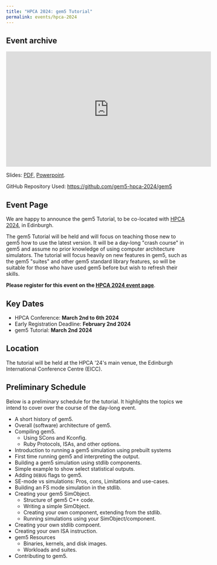 ```yaml
---
title: "HPCA 2024: gem5 Tutorial"
permalink: events/hpca-2024
---
```

## Event archive

<iframe width="560" height="315" src="https://www.youtube.com/embed/m6u0gix9B3E" title="YouTube video player" frameborder="0" allow="accelerometer; autoplay; clipboard-write; encrypted-media; gyroscope; picture-in-picture; web-share" allowfullscreen></iframe>

Slides: [PDF](/assets/files/hpca2024-tutorial/gem5-tutorial-hpca-2024-slides.pdf), [Powerpoint](/assets/files/hpca2024-tutorial/gem5-tutorial-hpca-2024-slides.pptx).

GitHub Repository Used: <https://github.com/gem5-hpca-2024/gem5>

## Event Page

We are happy to announce the gem5 Tutorial, to be co-located with [HPCA 2024](https://hpca-conf.org/2024/), in Edinburgh.

The gem5 Tutorial will be held and will focus on teaching those new to gem5 how to use the latest version.
It will be a day-long "crash course" in gem5 and assume no prior knowledge of using computer architecture simulators.
The tutorial will focus heavily on new features in gem5, such as the gem5 "suites" and other gem5 standard library features, so will be suitable for those who have used gem5 before but wish to refresh their skills.

**Please register for this event on the [HPCA 2024 event page](https://hpca-conf.org/2024/)**.

## Key Dates

* HPCA Conference: **March 2nd to 6th 2024**
* Early Registration Deadline: **February 2nd 2024**
* gem5 Tutorial: **March 2nd 2024**

## Location

The tutorial will be held at the HPCA '24's main venue, the Edinburgh International Conference Centre (EICC).

## Preliminary Schedule

Below is a preliminary schedule for the tutorial.
It highlights the topics we intend to cover over the course of the day-long event.

* A short history of gem5.
* Overall (software) architecture of gem5.
* Compiling gem5.
  * Using SCons and Kconfig.
  * Ruby Protocols, ISAs, and other options.
* Introduction to running a gem5 simulation using prebuilt systems
* First time running gem5 and interpreting the output.
* Building a gem5 simulation using stdlib components.
* Simple example to show select statistical outputs.
* Adding `DEBUG` flags to gem5.
* SE-mode vs simulations: Pros, cons, Limitations and use-cases.
* Building an FS mode simulation in the stdlib.
* Creating your gem5 SimObject.
  * Structure of gem5 C++ code.
  * Writing a simple SimObject.
  * Creating your own component, extending from the stdlib.
  * Running simulations using your SimObject/component.
* Creating your own stdlib compoent.
* Creating your own ISA instruction.
* gem5 Resources
  * Binaries, kernels, and disk images.
  * Workloads and suites.
* Contributing to gem5.

